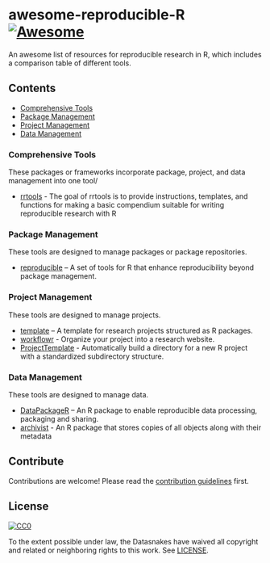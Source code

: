 # awesome-reproducible-R [![Awesome][awesome-badge]](https://github.com/sindresorhus/awesome)

An awesome list of resources for reproducible research in R, which includes a comparison table of different tools.

## Contents

- [Comprehensive Tools](#comprehensive-tools)
- [Package Management](#package-management)
- [Project Management](#project-management)
- [Data Management](#data-management)

### Comprehensive Tools

These packages or frameworks incorporate package, project, and data management into one tool/

- [rrtools](https://github.com/benmarwick/rrtools) - The goal of rrtools is to provide instructions, templates, and functions for making a basic compendium suitable for writing reproducible research with R

### Package Management

These tools are designed to manage packages or package repositories.

- [reproducible](https://github.com/PredictiveEcology/reproducible) – A set of tools for R that enhance reproducibility beyond package management.

### Project Management

These tools are designed to manage projects.

- [template](https://github.com/Pakillo/template) – A template for research projects structured as R packages.
- [workflowr](https://github.com/jdblischak/workflowr) -  Organize your project into a research website.
- [ProjectTemplate](https://github.com/KentonWhite/ProjectTemplate) - Automatically build a directory for a new R project with a standardized subdirectory structure.

### Data Management

These tools are designed to manage data.

- [DataPackageR](https://github.com/ropensci/DataPackageR) – An R package to enable reproducible data processing, packaging and sharing.
- [archivist](https://github.com/pbiecek/archivist) - An R package that stores copies of all objects along with their metadata

## Contribute

Contributions are welcome! Please read the [contribution guidelines](CONTRIBUTING.md) first.

## License

[![CC0](http://mirrors.creativecommons.org/presskit/buttons/88x31/svg/cc-zero.svg)](https://creativecommons.org/publicdomain/zero/1.0/)

To the extent possible under law, the Datasnakes have waived all copyright
and related or neighboring rights to this work. See [LICENSE](LICENSE).

[awesome-badge]: https://cdn.rawgit.com/sindresorhus/awesome/d7305f38d29fed78fa85652e3a63e154dd8e8829/media/badge.svg
